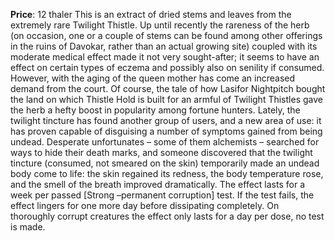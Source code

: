 **Price**: 12 thaler
This is an extract of dried stems and leaves from the extremely rare Twilight Thistle. Up until recently the rareness of the herb (on occasion, one or a couple of stems can be found among other offerings in the ruins of Davokar, rather than an actual growing site) coupled with its moderate medical effect made it not very sought-after; it seems to have an effect on certain types of eczema and possibly also on senility if consumed.
However, with the aging of the queen mother has come an increased demand from the court. Of course, the tale of how Lasifor Nightpitch bought the land on which Thistle Hold is built for an armful of Twilight Thistles gave the herb a hefty boost in popularity among fortune hunters.
Lately, the twilight tincture has found another group of users, and a new area of use: it has proven capable of disguising a number of symptoms gained from being undead. Desperate unfortunates – some of them alchemists – searched for ways to hide their death marks, and someone discovered that the twilight tincture (consumed, not smeared on the skin) temporarily made an undead body come to life: the skin regained its redness, the body temperature rose, and the smell of the breath improved dramatically.
The effect lasts for a week per passed [Strong –permanent corruption] test. If the test fails, the effect lingers for one more day before dissipating completely. On thoroughly corrupt creatures the effect only lasts for a day per dose, no test is made.
